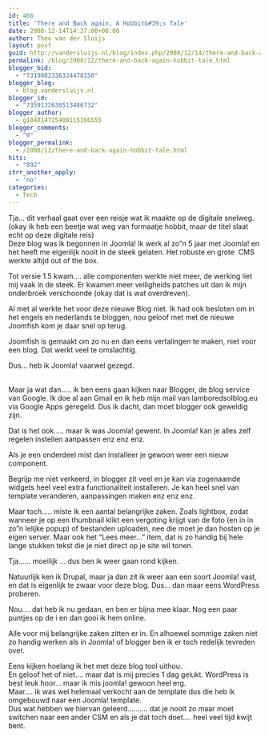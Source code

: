 ```yaml
---
id: 466
title: 'There and Back again, A Hobbit&#39;s Tale'
date: 2008-12-14T14:37:00+00:00
author: Theo van der Sluijs
layout: post
guid: http://vandersluijs.nl/blog/index.php/2008/12/14/there-and-back-again-hobbit-tale/
permalink: /blog/2008/12/there-and-back-again-hobbit-tale.html
blogger_bid:
  - "7319082336334478150"
blogger_blog:
  - blog.vandersluijs.nl
blogger_id:
  - "7359132638513486732"
blogger_author:
  - g104814725400115166555
blogger_comments:
  - "0"
blogger_permalink:
  - /2008/12/there-and-back-again-hobbit-tale.html
hits:
  - "892"
itrr_another_apply:
  - 'no'
categories:
  - Tech
---
```

Tja&#8230; dit verhaal gaat over een reisje wat ik maakte op de digitale snelweg. (okay ik heb een beetje wat weg van formaatje hobbit, maar de titel slaat echt op deze digitale reis)  
Deze blog was ik begonnen in Joomla! Ik werk al zo&#8221;n 5 jaar met Joomla! en het heeft me eigenlijk nooit in de steek gelaten. Het robuste en grote  CMS werkte altijd out of the box.

Tot versie 1.5 kwam&#8230;. alle componenten werkte niet meer, de werking liet mij vaak in de steek. Er kwamen meer veiligheids patches uit dan ik mijn onderbroek verschoonde (okay dat is wat overdreven).

Al met al werkte het voor deze nieuwe Blog niet. Ik had ook besloten om in het engels en nederlands te bloggen, nou geloof met met de nieuwe Joomfish kom je daar snel op terug.

Joomfish is gemaakt om zo nu en dan eens vertalingen te maken, niet voor een blog. Dat werkt veel te omslachtig.

Dus&#8230; heb ik Joomla! vaarwel gezegd.

<a name="more"></a>  
Maar ja wat dan&#8230;.. ik ben eens gaan kijken naar Blogger, de blog service van Google. Ik doe al aan Gmail en ik heb mijn mail van IamboredsoIblog.eu via Google Apps geregeld. Dus ik dacht, dan moet blogger ook geweldig zijn.

Dat is het ook&#8230;.. maar ik was Joomla! gewent. In Joomla! kan je alles zelf regelen instellen aanpassen enz enz enz.

Als je een onderdeel mist dan installeer je gewoon weer een nieuw component.

Begrijp me niet verkeerd, in blogger zit veel en je kan via zogenaamde widgets heel veel extra functionaliteit installeren. Je kan heel snel van template veranderen, aanpassingen maken enz enz enz.

Maar toch&#8230;.. miste ik een aantal belangrijke zaken. Zoals lightbox, zodat wanneer je op een thumbnail klikt een vergoting krijgt van de foto (en in in zo&#8221;n lelijke popup) of bestanden uploaden, nee die moet je dan hosten op je eigen server. Maar ook het &#8220;Lees meer&#8230;&#8221; item, dat is zo handig bij hele lange stukken tekst die je niet direct op je site wil tonen.

Tja&#8230;&#8230; moeilijk &#8230; dus ben ik weer gaan rond kijken.

Natuurlijk ken ik Drupal, maar ja dan zit ik weer aan een soort Joomla! vast, en dat is eigenlijk te zwaar voor deze blog. Dus&#8230; dan maar eens WordPress proberen.

Nou&#8230;. dat heb ik nu gedaan, en ben er bijna mee klaar. Nog een paar puntjes op de i en dan gooi ik hem online.

Alle voor mij belangrijke zaken zitten er in. En alhoewel sommige zaken niet zo handig werken als in Joomla! of blogger ben ik er toch redelijk tevreden over.

Eens kijken hoelang ik het met deze blog tool uithou.  
En geloof het of niet&#8230;. maar dat is mij precies 1 dag gelukt. WordPress is best leuk hoor&#8230; maar ik mis joomla! gewoon heel erg.  
Maar&#8230;. ik was wel helemaal verkocht aan de template dus die heb ik omgebouwd naar een Joomla! template.  
Dus wat hebben we hiervan geleerd&#8230;&#8230;&#8230;. dat je nooit zo maar moet switchen naar een ander CSM en als je dat toch doet&#8230;. heel veel tijd kwijt bent.  
   
 